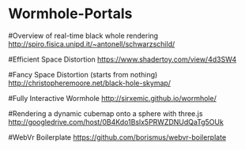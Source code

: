 # Wormhole-Portals

#Overview of real-time black whole rendering 
http://spiro.fisica.unipd.it/~antonell/schwarzschild/

#Efficient Space Distortion
https://www.shadertoy.com/view/4d3SW4

#Fancy Space Distortion (starts from nothing)
http://christopheremoore.net/black-hole-skymap/

#Fully Interactive Wormhole
http://sirxemic.github.io/wormhole/

#Rendering a dynamic cubemap onto a sphere with three.js
http://googledrive.com/host/0B4Kdo1Bslx5PRWZDNUdQaTg5OUk

#WebVr Boilerplate
https://github.com/borismus/webvr-boilerplate
